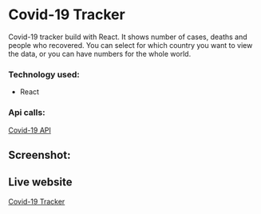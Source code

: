 # Covid-19 Tracker

Covid-19 tracker build with React. It shows number of cases, deaths and people who recovered.
You can select for which country you want to view the data, or you can have numbers for the whole world.

### Technology used:

- React

### Api calls:

[Covid-19 API](https://disease.sh/docs/#/)

## Screenshot:

## Live website

[Covid-19 Tracker](https://gallant-pare-86614b.netlify.app)
